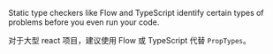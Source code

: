 
Static type checkers like Flow and TypeScript identify certain types of problems before you even run your code.

对于大型 react 项目，建议使用 Flow 或 TypeScript 代替 `PropTypes`。



